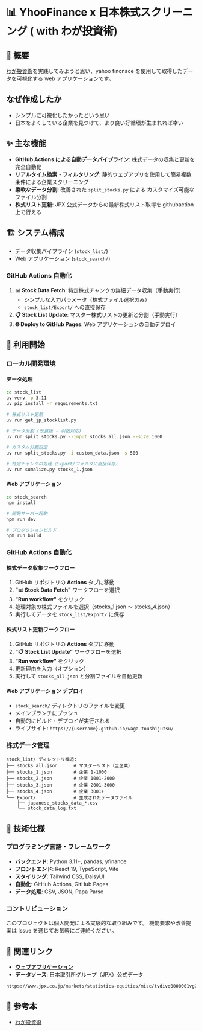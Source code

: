 # 📊 YhooFinance x 日本株式スクリーニング ( with わが投資術)

## 🌟 概要

[わが投資術](https://amzn.to/3IEVRkq)を実践してみようと思い、yahoo fincnace を使用して取得したデータを可視化する web アプリケーションです。

## なぜ作成したか

-   シンプルに可視化したかったという思い
-   日本をよくしている企業を見つけて、より良い好循環が生まれれば幸い

## ✨ 主な機能

-   **GitHub Actions による自動データパイプライン**: 株式データの収集と更新を完全自動化
-   **リアルタイム検索・フィルタリング**: 静的ウェブアプリを使用して簡易複数条件による企業スクリーニング
-   **柔軟なデータ分割**: 改善された `split_stocks.py` による カスタマイズ可能なファイル分割
-   **株式リスト更新**: JPX 公式データからの最新株式リスト取得を githubaction 上で行える

## 🏗️ システム構成

-   データ収集パイプライン (`stock_list/`)
-   Web アプリケーション (`stock_search/`)

### GitHub Actions 自動化

1. **📊 Stock Data Fetch**: 特定株式チャンクの詳細データ収集（手動実行）
    - シンプルな入力パラメータ（株式ファイル選択のみ）
    - `stock_list/Export/` への直接保存
2. **📋 Stock List Update**: マスター株式リストの更新と分割（手動実行）
3. **🌐 Deploy to GitHub Pages**: Web アプリケーションの自動デプロイ

## 🚀 利用開始

### ローカル開発環境

#### データ処理

```bash
cd stock_list
uv venv -p 3.11
uv pip install -r requirements.txt

# 株式リスト更新
uv run get_jp_stocklist.py

# データ分割 (改良版 - 引数対応)
uv run split_stocks.py --input stocks_all.json --size 1000

# カスタム分割設定
uv run split_stocks.py -i custom_data.json -s 500

# 特定チャンクの処理（Export/フォルダに直接保存）
uv run sumalize.py stocks_1.json
```

#### Web アプリケーション

```bash
cd stock_search
npm install

# 開発サーバー起動
npm run dev

# プロダクションビルド
npm run build
```

### GitHub Actions 自動化

#### 株式データ収集ワークフロー

1. GitHub リポジトリの **Actions** タブに移動
2. **"📊 Stock Data Fetch"** ワークフローを選択
3. **"Run workflow"** をクリック
4. 処理対象の株式ファイルを選択（stocks_1.json ～ stocks_4.json）
5. 実行してデータを `stock_list/Export/` に保存

#### 株式リスト更新ワークフロー

1. GitHub リポジトリの **Actions** タブに移動
2. **"📋 Stock List Update"** ワークフローを選択
3. **"Run workflow"** をクリック
4. 更新理由を入力（オプション）
5. 実行して `stocks_all.json` と分割ファイルを自動更新

#### Web アプリケーション デプロイ

-   `stock_search/` ディレクトリのファイルを変更
-   メインブランチにプッシュ
-   自動的にビルド・デプロイが実行される
-   ライブサイト: `https://{username}.github.io/waga-toushijutsu/`

### 株式データ管理

```
stock_list/ ディレクトリ構造:
├── stocks_all.json      # マスターリスト（全企業）
├── stocks_1.json        # 企業 1-1000
├── stocks_2.json        # 企業 1001-2000
├── stocks_3.json        # 企業 2001-3000
├── stocks_4.json        # 企業 3001+
└── Export/              # 生成されたデータファイル
    ├── japanese_stocks_data_*.csv
    └── stock_data_log.txt
```

## 🔧 技術仕様

### プログラミング言語・フレームワーク

-   **バックエンド**: Python 3.11+, pandas, yfinance
-   **フロントエンド**: React 19, TypeScript, Vite
-   **スタイリング**: Tailwind CSS, DaisyUI
-   **自動化**: GitHub Actions, GitHub Pages
-   **データ処理**: CSV, JSON, Papa Parse

### コントリビューション

このプロジェクトは個人開発による実験的な取り組みです。
機能要求や改善提案は Issue を通じてお気軽にご連絡ください。

## 🔗 関連リンク

-   [**ウェブアプリケーション**](testkun.net/waga-toushijutsu/)
-   **データソース**: 日本取引所グループ（JPX）公式データ

```html
https://www.jpx.co.jp/markets/statistics-equities/misc/tvdivq0000001vg2-att/data_j.xls
```

## 📕 参考本

-   [わが投資術](https://amzn.to/3IEVRkq)
